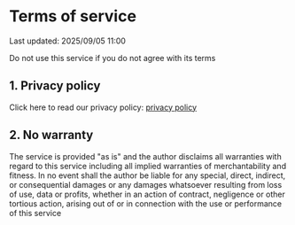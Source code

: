 # Terms of service

Last updated: 2025/09/05 11:00

Do not use this service if you do not agree with its terms

## 1. Privacy policy

Click here to read our privacy policy: [privacy policy](./privacy.md)

## 2. No warranty

The service is provided "as is" and the author disclaims all warranties with
regard to this service including all implied warranties of merchantability
and fitness. In no event shall the author be liable for any special, direct,
indirect, or consequential damages or any damages whatsoever resulting from
loss of use, data or profits, whether in an action of contract, negligence or
other tortious action, arising out of or in connection with the use or
performance of this service
